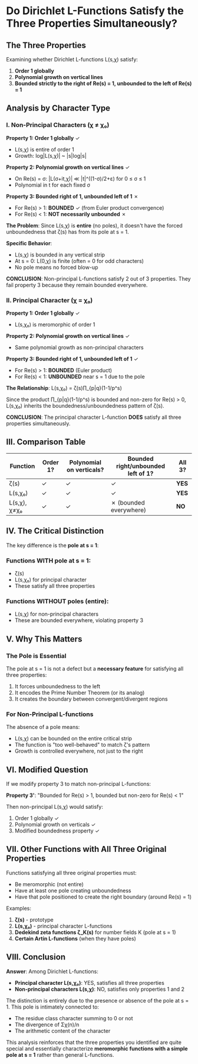 # Do Dirichlet L-Functions Satisfy the Three Properties Simultaneously?

## The Three Properties

Examining whether Dirichlet L-functions L(s,χ) satisfy:
1. **Order 1 globally**
2. **Polynomial growth on vertical lines**
3. **Bounded strictly to the right of Re(s) = 1, unbounded to the left of Re(s) = 1**

## Analysis by Character Type

### I. Non-Principal Characters (χ ≠ χ₀)

**Property 1: Order 1 globally** ✓
- L(s,χ) is entire of order 1
- Growth: log|L(s,χ)| ~ |s|log|s|

**Property 2: Polynomial growth on vertical lines** ✓
- On Re(s) = σ: |L(σ+it,χ)| ≪ |t|^((1-σ)/2+ε) for 0 ≤ σ ≤ 1
- Polynomial in t for each fixed σ

**Property 3: Bounded right of 1, unbounded left of 1** ✗
- For Re(s) > 1: **BOUNDED** ✓ (from Euler product convergence)
- For Re(s) < 1: **NOT necessarily unbounded** ✗

**The Problem**: Since L(s,χ) is **entire** (no poles), it doesn't have the forced unboundedness that ζ(s) has from its pole at s = 1.

**Specific Behavior**:
- L(s,χ) is bounded in any vertical strip
- At s = 0: L(0,χ) is finite (often = 0 for odd characters)
- No pole means no forced blow-up

**CONCLUSION**: Non-principal L-functions satisfy 2 out of 3 properties. They fail property 3 because they remain bounded everywhere.

### II. Principal Character (χ = χ₀)

**Property 1: Order 1 globally** ✓
- L(s,χ₀) is meromorphic of order 1

**Property 2: Polynomial growth on vertical lines** ✓
- Same polynomial growth as non-principal characters

**Property 3: Bounded right of 1, unbounded left of 1** ✓
- For Re(s) > 1: **BOUNDED** (Euler product)
- For Re(s) < 1: **UNBOUNDED** near s = 1 due to the pole

**The Relationship**: L(s,χ₀) = ζ(s)∏_{p|q}(1-1/p^s)

Since the product ∏_{p|q}(1-1/p^s) is bounded and non-zero for Re(s) > 0, L(s,χ₀) inherits the boundedness/unboundedness pattern of ζ(s).

**CONCLUSION**: The principal character L-function **DOES** satisfy all three properties simultaneously.

## III. Comparison Table

| Function | Order 1? | Polynomial on verticals? | Bounded right/unbounded left of 1? | All 3? |
|----------|----------|---------------------------|-------------------------------------|--------|
| ζ(s) | ✓ | ✓ | ✓ | **YES** |
| L(s,χ₀) | ✓ | ✓ | ✓ | **YES** |
| L(s,χ), χ≠χ₀ | ✓ | ✓ | ✗ (bounded everywhere) | **NO** |

## IV. The Critical Distinction

The key difference is the **pole at s = 1**:

### Functions WITH pole at s = 1:
- ζ(s)
- L(s,χ₀) for principal character
- These satisfy all three properties

### Functions WITHOUT poles (entire):
- L(s,χ) for non-principal characters
- These are bounded everywhere, violating property 3

## V. Why This Matters

### The Pole is Essential

The pole at s = 1 is not a defect but a **necessary feature** for satisfying all three properties:
1. It forces unboundedness to the left
2. It encodes the Prime Number Theorem (or its analog)
3. It creates the boundary between convergent/divergent regions

### For Non-Principal L-functions

The absence of a pole means:
- L(s,χ) can be bounded on the entire critical strip
- The function is "too well-behaved" to match ζ's pattern
- Growth is controlled everywhere, not just to the right

## VI. Modified Question

If we modify property 3 to match non-principal L-functions:

**Property 3'**: "Bounded for Re(s) > 1, bounded but non-zero for Re(s) < 1"

Then non-principal L(s,χ) would satisfy:
1. Order 1 globally ✓
2. Polynomial growth on verticals ✓
3. Modified boundedness property ✓

## VII. Other Functions with All Three Original Properties

Functions satisfying all three original properties must:
- Be meromorphic (not entire)
- Have at least one pole creating unboundedness
- Have that pole positioned to create the right boundary (around Re(s) = 1)

Examples:
1. **ζ(s)** - prototype
2. **L(s,χ₀)** - principal character L-functions
3. **Dedekind zeta functions ζ_K(s)** for number fields K (pole at s = 1)
4. **Certain Artin L-functions** (when they have poles)

## VIII. Conclusion

**Answer**: Among Dirichlet L-functions:
- **Principal character L(s,χ₀)**: YES, satisfies all three properties
- **Non-principal characters L(s,χ)**: NO, satisfies only properties 1 and 2

The distinction is entirely due to the presence or absence of the pole at s = 1. This pole is intimately connected to:
- The residue class character summing to 0 or not
- The divergence of Σχ(n)/n
- The arithmetic content of the character

This analysis reinforces that the three properties you identified are quite special and essentially characterize **meromorphic functions with a simple pole at s = 1** rather than general L-functions.